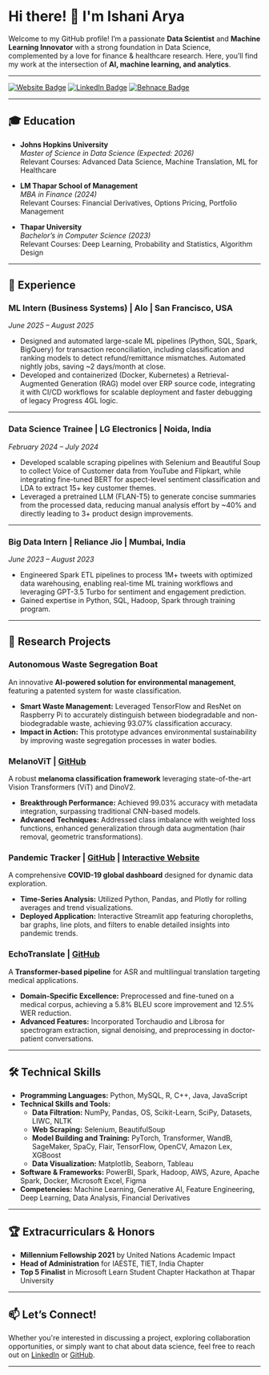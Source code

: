 # Hi there! 👋 I'm Ishani Arya

Welcome to my GitHub profile! I’m a passionate **Data Scientist** and **Machine Learning Innovator** with a strong foundation in Data Science, complemented by a love for finance & healthcare research. Here, you’ll find my work at the intersection of **AI, machine learning, and analytics**.

---

[![Website Badge](https://img.shields.io/badge/Website-IshaniArya-blue)](https://ishani-arya.netlify.app/) [![LinkedIn Badge](https://img.shields.io/badge/LinkedIn-IshaniArya-blue)](https://linkedin.com/in/ishani-arya) [![Behnace Badge](https://img.shields.io/badge/Behance-ishani2202-blue)](https://www.behance.net/ishaniarya21)

---

## 🎓 Education

- **Johns Hopkins University**  
  *Master of Science in Data Science (Expected: 2026)*  
  Relevant Courses: Advanced Data Science, Machine Translation, ML for Healthcare

- **LM Thapar School of Management**  
  *MBA in Finance (2024)*  
  Relevant Courses: Financial Derivatives, Options Pricing, Portfolio Management

- **Thapar University**  
  *Bachelor’s in Computer Science (2023)*  
  Relevant Courses: Deep Learning, Probability and Statistics, Algorithm Design

---
## 💼 Experience



### ML Intern (Business Systems) | Alo | San Francisco, USA  
*June 2025 – August 2025*  
- Designed and automated large-scale ML pipelines (Python, SQL, Spark, BigQuery) for transaction reconciliation, including classification and ranking models to detect refund/remittance mismatches. Automated nightly jobs, saving ~2 days/month at close.  
- Developed and containerized (Docker, Kubernetes) a Retrieval-Augmented Generation (RAG) model over ERP source code, integrating it with CI/CD workflows for scalable deployment and faster debugging of legacy Progress 4GL logic.

---

### Data Science Trainee | LG Electronics | Noida, India  
*February 2024 – July 2024*  
- Developed scalable scraping pipelines with Selenium and Beautiful Soup to collect Voice of Customer data from YouTube and Flipkart, while integrating fine-tuned BERT for aspect-level sentiment classification and LDA to extract 15+ key customer themes.  
- Leveraged a pretrained LLM (FLAN-T5) to generate concise summaries from the processed data, reducing manual analysis effort by ~40% and directly leading to 3+ product design improvements.

---

### Big Data Intern | Reliance Jio | Mumbai, India  
*June 2023 – August 2023*  
- Engineered Spark ETL pipelines to process 1M+ tweets with optimized data warehousing, enabling real-time ML training workflows and leveraging GPT-3.5 Turbo for sentiment and engagement prediction.  
- Gained expertise in Python, SQL, Hadoop, Spark through training program.


---

## 🔬 Research Projects

### Autonomous Waste Segregation Boat  
An innovative **AI-powered solution for environmental management**, featuring a patented system for waste classification.  
- **Smart Waste Management:** Leveraged TensorFlow and ResNet on Raspberry Pi to accurately distinguish between biodegradable and non-biodegradable waste, achieving 93.07% classification accuracy.  
- **Impact in Action:** This prototype advances environmental sustainability by improving waste segregation processes in water bodies.  

### MelanoViT | [GitHub](https://github.com/ishani2202/Melanoma-Diagnosis-ViT-Metadata)  
A robust **melanoma classification framework** leveraging state-of-the-art Vision Transformers (ViT) and DinoV2.  
- **Breakthrough Performance:** Achieved 99.03% accuracy with metadata integration, surpassing traditional CNN-based models.  
- **Advanced Techniques:** Addressed class imbalance with weighted loss functions, enhanced generalization through data augmentation (hair removal, geometric transformations).  

### Pandemic Tracker | [GitHub](https://github.com/ishani2202/Covid19_Dashboard) | [Interactive Website](https://covid19dashboardx.streamlit.app/)  
A comprehensive **COVID-19 global dashboard** designed for dynamic data exploration.  
- **Time-Series Analysis:** Utilized Python, Pandas, and Plotly for rolling averages and trend visualizations.  
- **Deployed Application:** Interactive Streamlit app featuring choropleths, bar graphs, line plots, and filters to enable detailed insights into pandemic trends.  

### EchoTranslate | [GitHub](https://github.com/ishani2202/EchoTranslate)  
A **Transformer-based pipeline** for ASR and multilingual translation targeting medical applications.  
- **Domain-Specific Excellence:** Preprocessed and fine-tuned on a medical corpus, achieving a 5.8% BLEU score improvement and 12.5% WER reduction.  
- **Advanced Features:** Incorporated Torchaudio and Librosa for spectrogram extraction, signal denoising, and preprocessing in doctor-patient conversations.



---

## 🛠️ Technical Skills

- **Programming Languages:** Python, MySQL, R, C++, Java, JavaScript  
- **Technical Skills and Tools:**  
  - **Data Filtration:** NumPy, Pandas, OS, Scikit-Learn, SciPy, Datasets, LIWC, NLTK  
  - **Web Scraping:** Selenium, BeautifulSoup  
  - **Model Building and Training:** PyTorch, Transformer, WandB, SageMaker, SpaCy, Flair, TensorFlow, OpenCV, Amazon Lex, XGBoost  
  - **Data Visualization:** Matplotlib, Seaborn, Tableau  
- **Software & Frameworks:** PowerBI, Spark, Hadoop, AWS, Azure, Apache Spark, Docker, Microsoft Excel, Figma  
- **Competencies:** Machine Learning, Generative AI, Feature Engineering, Deep Learning, Data Analysis, Financial Derivatives  


---

## 🏆 Extracurriculars & Honors

- **Millennium Fellowship 2021** by United Nations Academic Impact
- **Head of Administration** for IAESTE, TIET, India Chapter
- **Top 5 Finalist** in Microsoft Learn Student Chapter Hackathon at Thapar University

---

## 📫 Let’s Connect!

Whether you're interested in discussing a project, exploring collaboration opportunities, or simply want to chat about data science, feel free to reach out on [LinkedIn](https://linkedin.com/in/ishani-arya) or [GitHub](https://github.com/ishani2202).

---



